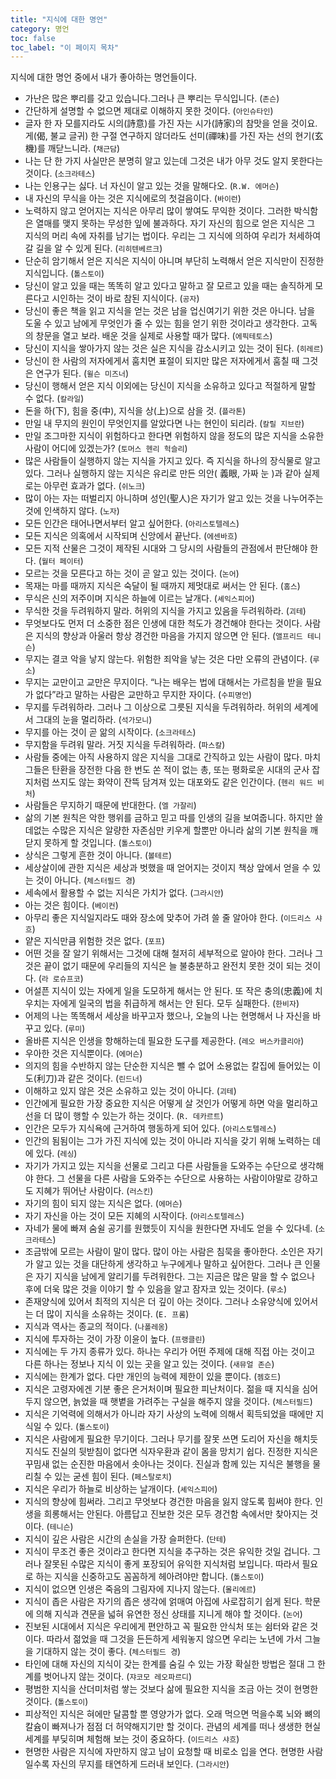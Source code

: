 ```yaml
---
title: "지식에 대한 명언"
category: 명언
toc: false
toc_label: "이 페이지 목차"
---
```


지식에 대한 명언 중에서 내가 좋아하는 명언들이다.

- 가난은 많은 뿌리를 갖고 있습니다.그러나 큰 뿌리는 무식입니다. (`존슨`)
- 간단하게 설명할 수 없으면 제대로 이해하지 못한 것이다. (`아인슈타인`)
- 글자 한 자 모를지라도 시의(詩意)를 가진 자는 시가(詩家)의 참맛을 얻을 것이요. 게(偈, 불교 글귀) 한 구절 연구하지 않더라도 선미(禪味)를 가진 자는 선의 현기(玄機)를 깨닫느니라. (`채근담`)
- 나는 단 한 가지 사실만은 분명히 알고 있는데 그것은 내가 아무 것도 알지 못한다는 것이다. (`소크라테스`)
- 나는 인용구는 싫다. 너 자신이 알고 있는 것을 말해다오. (`R.W. 에머슨`)
- 내 자신의 무식을 아는 것은 지식에로의 첫걸음이다. (`바이런`)
- 노력하지 않고 얻어지는 지식은 아무리 많이 쌓여도 무익한 것이다. 그러한 박식함은 열매를 맺지 못하는 무성한 잎에 불과하다. 자기 자신의 힘으로 얻은 지식은 그 지식의 머리 속에 자취를 남기는 법이다. 우리는 그 지식에 의하여 우리가 처세하여 갈 길을 알 수 있게 된다. (`리히텐베르크`)
- 단순히 암기해서 얻은 지식은 지식이 아니며 부단히 노력해서 얻은 지식만이 진정한 지식입니다. (`톨스토이`)
- 당신이 알고 있을 때는 똑똑히 알고 있다고 말하고 잘 모르고 있을 때는 솔직하게 모른다고 시인하는 것이 바로 참된 지식이다. (`공자`)
- 당신이 좋은 책을 읽고 지식을 얻는 것은 남을 업신여기기 위한 것은 아니다. 남을 도울 수 있고 남에게 무엇인가 줄 수 있는 힘을 얻기 위한 것이라고 생각한다. 고독의 창문을 열고 보라. 배운 것을 실제로 사용할 때가 많다. (`에픽테토스`)
- 당신이 지식을 쌓아가지 않는 것은 실은 지식을 감소시키고 있는 것이 된다. (`히레르`)
- 당신이 한 사람의 저자에게서 훔치면 표절이 되지만 많은 저자에게서 훔칠 때 그것은 연구가 된다. (`윌슨 미즈너`)
- 당신이 행해서 얻은 지식 이외에는 당신이 지식을 소유하고 있다고 적절하게 말할 수 없다. (`칼라일`)
- 돈을 하(下), 힘을 중(中), 지식을 상(上)으로 삼을 것. (`플라톤`)
- 만일 내 무지의 원인이 무엇인지를 알았다면 나는 현인이 되리라. (`칼릴 지브란`)
- 만일 조그마한 지식이 위험하다고 한다면 위험하지 않을 정도의 많은 지식을 소유한 사람이 어디에 있겠는가? (`토머스 헨리 헉슬리`)
- 많은 사람들이 실행하지 않는 지식을 가지고 있다. 즉 지식을 하나의 장식물로 알고 있다. 그러나 실행하지 않는 지식은 유리로 만든 의안( 義眼, 가짜 눈 )과 같아 실제로는 아무런 효과가 없다. (`쉬노크`)
- 많이 아는 자는 떠벌리지 아니하며 성인(聖人)은 자기가 알고 있는 것을 나누어주는 것에 인색하지 않다. (`노자`)
- 모든 인간은 태어나면서부터 알고 싶어한다. (`아리스토텔레스`)
- 모든 지식은 의혹에서 시작되며 신앙에서 끝난다. (`에센바흐`)
- 모든 지적 산물은 그것이 제작된 시대와 그 당시의 사람들의 관점에서 판단해야 한다. (`월터 페이터`)
- 모르는 것을 모른다고 하는 것이 곧 알고 있는 것이다. (`논어`)
- 목재는 마를 때까지 지식은 숙달이 될 때까지 제멋대로 써서는 안 된다. (`홈스`)
- 무식은 신의 저주이며 지식은 하늘에 이르는 날개다. (`셰익스피어`)
- 무식한 것을 두려워하지 말라. 허위의 지식을 가지고 있음을 두려워하라. (`괴테`)
- 무엇보다도 먼저 더 소중한 점은 인생에 대한 척도가 경건해야 한다는 것이다. 사람은 지식의 향상과 아울러 항상 경건한 마음을 가지지 않으면 안 된다. (`앨프리드 테니슨`)
- 무지는 결코 악을 낳지 않는다. 위험한 죄악을 낳는 것은 다만 오류의 관념이다. (`루소`)
- 무지는 교만이고 교만은 무지이다. “나는 배우는 법에 대해서는 가르침을 받을 필요가 없다”라고 말하는 사람은 교만하고 무지한 자이다. (`수피명언`)
- 무지를 두려워하라. 그러나 그 이상으로 그릇된 지식을 두려워하라. 허위의 세계에서 그대의 눈을 멀리하라. (`석가모니`)
- 무지를 아는 것이 곧 앎의 시작이다. (`소크라테스`)
- 무지함을 두려워 말라. 거짓 지식을 두려워하라. (`파스칼`)
- 사람들 중에는 아직 사용하지 않은 지식을 그대로 간직하고 있는 사람이 많다. 마치 그들은 탄환을 장전한 다음 한 번도 쏜 적이 없는 총, 또는 평화로운 시대의 군사 잡지처럼 쓰지도 않는 화약이 잔뜩 담겨져 있는 대포와도 같은 인간이다. (`헨리 워드 비처`)
- 사람들은 무지하기 때문에 반대한다. (`엘 가잘리`)
- 삶의 기본 원칙은 악한 행위를 금하고 믿고 따를 인생의 길을 보여줍니다. 하지만 쓸데없는 수많은 지식은 알량한 자존심만 키우게 할뿐만 아니라 삶의 기본 원칙을 깨닫지 못하게 할 것입니다. (`톨스토이`)
- 상식은 그렇게 흔한 것이 아니다. (`볼테르`)
- 세상살이에 관한 지식은 세상과 벗했을 때 얻어지는 것이지 책상 앞에서 얻을 수 있는 것이 아니다. (`체스터필드 경`)
- 세속에서 활용할 수 없는 지식은 가치가 없다. (`그라시안`)
- 아는 것은 힘이다. (`베이컨`)
- 아무리 좋은 지식일지라도 때와 장소에 맞추어 가려 쓸 줄 알아야 한다. (`이드리스 샤흐`)
- 얕은 지식만큼 위험한 것은 없다. (`포프`)
- 어떤 것을 잘 알기 위해서는 그것에 대해 철저히 세부적으로 알아야 한다. 그러나 그것은 끝이 없기 때문에 우리들의 지식은 늘 불충분하고 완전치 못한 것이 되는 것이다. (`라 로슈프코`)
- 어설픈 지식이 있는 자에게 일을 도모하게 해서는 안 된다. 또 작은 충의(忠義)에 치우치는 자에게 일국의 법을 취급하게 해서는 안 된다. 모두 실패한다. (`한비자`)
- 어제의 나는 똑똑해서 세상을 바꾸고자 했으나, 오늘의 나는 현명해서 나 자신을 바꾸고 있다. (`루미`)
- 올바른 지식은 인생을 항해하는데 필요한 도구를 제공한다. (`레오 버스카클리아`)
- 우아한 것은 지식뿐이다. (`에머슨`)
- 의지의 힘을 수반하지 않는 단순한 지식은 뺄 수 없어 소용없는 칼집에 들어있는 이도(利刀)과 같은 것이다. (`린드너`)
- 이해하고 있지 않은 것은 소유하고 있는 것이 아니다. (`괴테`)
- 인간에게 필요한 가장 중요한 지식은 어떻게 살 것인가 어떻게 하면 악을 멀리하고 선을 더 많이 행할 수 있는가 하는 것이다. (`R. 데카르트`)
- 인간은 모두가 지식욕에 근거하여 행동하게 되어 있다. (`아리스토텔레스`)
- 인간의 됨됨이는 그가 가진 지식에 있는 것이 아니라 지식을 갖기 위해 노력하는 데에 있다. (`레싱`)
- 자기가 가지고 있는 지식을 선물로 그리고 다른 사람들을 도와주는 수단으로 생각해야 한다. 그 선물을 다른 사람을 도와주는 수단으로 사용하는 사람이야말로 강하고도 지혜가 뛰어난 사람이다. (`러스킨`)
- 자기의 힘이 되지 않는 지식은 없다. (`에머슨`)
- 자기 자신을 아는 것이 모든 지혜의 시작이다. (`아리스토텔레스`)
- 자네가 물에 빠져 숨쉴 공기를 원했듯이 지식을 원한다면 자네도 얻을 수 있다네. (`소크라테스`)
- 조금밖에 모르는 사람이 말이 많다. 많이 아는 사람은 침묵을 좋아한다. 소인은 자기가 알고 있는 것을 대단하게 생각하고 누구에게나 말하고 싶어한다. 그러나 큰 인물은 자기 지식을 남에게 알리기를 두려워한다. 그는 지금은 많은 말을 할 수 없으나 후에 더욱 많은 것을 이야기 할 수 있음을 알고 잠자코 있는 것이다. (`루소`)
- 존재양식에 있어서 최적의 지식은 더 깊이 아는 것이다. 그러나 소유양식에 있어서는 더 많이 지식을 소유하는 것이다. (`E. 프롬`)
- 지식과 역사는 종교의 적이다. (`나폴레옹`)
- 지식에 투자하는 것이 가장 이윤이 높다. (`프랭클린`)
- 지식에는 두 가지 종류가 있다. 하나는 우리가 어떤 주제에 대해 직접 아는 것이고 다른 하나는 정보나 지식 이 있는 곳을 알고 있는 것이다. (`새뮤얼 존슨`)
- 지식에는 한계가 없다. 다만 개인의 능력에 제한이 있을 뿐이다. (`젬호드`)
- 지식은 고령자에겐 기분 좋은 은거처이며 필요한 피난처이다. 젊을 때 지식을 심어두지 않으면, 늙었을 때 햇볕을 가려주는 구실을 해주지 않을 것이다. (`체스터필드`)
- 지식은 기억력에 의해서가 아니라 자기 사상의 노력에 의해서 획득되었을 때에만 지식일 수 있다. (`톨스토이`)
- 지식은 사람에게 필요한 무기이다. 그러나 무기를 잘못 쓰면 도리어 자신을 해치듯 지식도 진실의 뒷받침이 없다면 식자우환과 같이 몸을 망치기 쉽다. 진정한 지식은 꾸밈새 없는 순진한 마음에서 솟아나는 것이다. 진실과 함께 있는 지식은 불행을 물리칠 수 있는 굳센 힘이 된다. (`페스탈로치`)
- 지식은 우리가 하늘로 비상하는 날개이다. (`셰익스피어`)
- 지식의 향상에 힘써라. 그리고 무엇보다 경건한 마음을 잃지 않도록 힘써야 한다. 인생을 희롱해서는 안된다. 아름답고 진보한 것은 모두 경건함 속에서만 찾아지는 것이다. (`테니슨`)
- 지식이 깊은 사람은 시간의 손실을 가장 슬퍼한다. (`단테`)
- 지식이 무조건 좋은 것이라고 한다면 지식을 추구하는 것은 유익한 것일 겁니다. 그러나 잘못된 수많은 지식이 좋게 포장되어 유익한 지식처럼 보입니다. 따라서 필요로 하는 지식을 신중하고도 꼼꼼하게 헤아려야만 합니다. (`톨스토이`)
- 지식이 없으면 인생은 죽음의 그림자에 지나지 않는다. (`몰리에르`)
- 지식이 좁은 사람은 자기의 좁은 생각에 얽매여 아집에 사로잡히기 쉽게 된다. 학문에 의해 지식과 견문을 넓혀 유연한 정신 상태를 지니게 해야 할 것이다. (`논어`)
- 진보된 시대에서 지식은 우리에게 편안하고 꼭 필요한 안식처 또는 쉼터와 같은 것이다. 따라서 젊었을 때 그것을 든든하게 세워놓지 않으면 우리는 노년에 가서 그늘을 기대하지 않는 것이 좋다. (`체스터필드 경`)
- 타인에 대해 자신의 지식이 갖는 한계를 숨길 수 있는 가장 확실한 방법은 절대 그 한계를 벗어나지 않는 것이다. (`쟈코모 레오파르디`)
- 평범한 지식을 산더미처럼 쌓는 것보다 삶에 필요한 지식을 조금 아는 것이 현명한 것이다. (`톨스토이`)
- 피상적인 지식은 혀에만 달콤할 뿐 영양가가 없다. 오래 먹으면 먹을수록 뇌와 뼈의 칼슘이 빠져나가 점점 더 허약해지기만 할 것이다. 관념의 세계를 떠나 생생한 현실 세계를 부딪히며 체험해 보는 것이 중요하다. (`이드리스 샤흐`)
- 현명한 사람은 지식에 자만하지 않고 남이 요청할 때 비로소 입을 연다. 현명한 사람일수록 자신의 무지를 태연하게 드러내 보인다. (`그라시안`)
